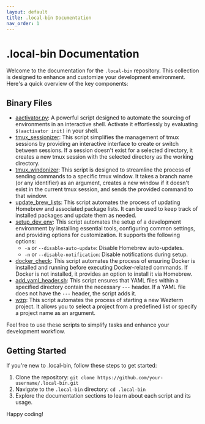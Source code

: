 ```yaml
---
layout: default
title: .local-bin Documentation
nav_order: 1
---
```


# .local-bin Documentation

Welcome to the documentation for the `.local-bin` repository. This collection is designed to enhance and customize your development environment. Here's a quick overview of the key components:

## Binary Files

- [aactivator.py](aactivator/Usage.md): A powerful script designed to automate the sourcing of environments in an interactive shell. Activate it effortlessly by evaluating `$(aactivator init)` in your shell.
- [tmux_sessionizer](tmux_sessionizer/Usage.md): This script simplifies the management of tmux sessions by providing an interactive interface to create or switch between sessions. If a session doesn't exist for a selected directory, it creates a new tmux session with the selected directory as the working directory.
- [tmux_windonizer](tmux_windownizer/Usage.md): This script is designed to streamline the process of sending commands to a specific tmux window. It takes a branch name (or any identifier) as an argument, creates a new window if it doesn't exist in the current tmux session, and sends the provided command to that window.
- [update_brew_lists](update_brew_lists/Usage.md): This script automates the process of updating Homebrew and associated package lists. It can be used to keep track of installed packages and update them as needed.
- [setup_dev_env](setup_dev_env/Usage.md): This script automates the setup of a development environment by installing essential tools, configuring common settings, and providing options for customization. It supports the following options:
  - `-a` or `--disable-auto-update`: Disable Homebrew auto-updates.
  - `-n` or `--disable-notification`: Disable notifications during setup.
- [docker_check](docker_check/Usage.md): This script automates the process of ensuring Docker is installed and running before executing Docker-related commands. If Docker is not installed, it provides an option to install it via Homebrew.
- [add_yaml_header.sh](add_yaml_header.sh/Usage.md): This script ensures that YAML files within a specified directory contain the necessary `---` header. If a YAML file does not have the `---` header, the script adds it.
- [wzp](wzp/Usage.md): This script automates the process of starting a new Wezterm project. It allows you to select a project from a predefined list or specify a project name as an argument.

Feel free to use these scripts to simplify tasks and enhance your development workflow.

## Getting Started

If you're new to .local-bin, follow these steps to get started:

1. Clone the repository: `git clone https://github.com/your-username/.local-bin.git`
2. Navigate to the `.local-bin` directory: `cd .local-bin`
3. Explore the documentation sections to learn about each script and its usage.

Happy coding!

